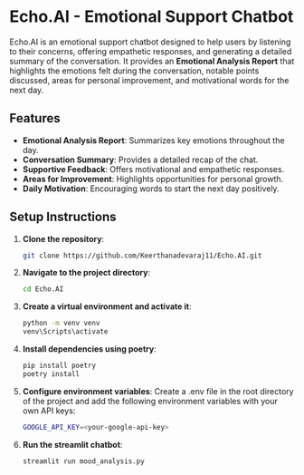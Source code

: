 # Echo.AI - Emotional Support Chatbot

Echo.AI is an emotional support chatbot designed to help users by listening to their concerns, offering empathetic responses, and generating a detailed summary of the conversation. It provides an **Emotional Analysis Report** that highlights the emotions felt during the conversation, notable points discussed, areas for personal improvement, and motivational words for the next day.

## Features
- **Emotional Analysis Report**: Summarizes key emotions throughout the day.
- **Conversation Summary**: Provides a detailed recap of the chat.
- **Supportive Feedback**: Offers motivational and empathetic responses.
- **Areas for Improvement**: Highlights opportunities for personal growth.
- **Daily Motivation**: Encouraging words to start the next day positively.

## Setup Instructions

1. **Clone the repository**:
    ```bash
    git clone https://github.com/Keerthanadevaraj11/Echo.AI.git
    ```

2. **Navigate to the project directory**:
    ```bash
    cd Echo.AI
    ```

3. **Create a virtual environment and activate it**:
    ```bash
    python -m venv venv
    venv\Scripts\activate
    ```

4. **Install dependencies using poetry**:
    ```bash
    pip install poetry
    poetry install
    ```

5. **Configure environment variables**:
    Create a .env file in the root directory of the project and add the following environment variables with your own API keys:
    ```bash
    GOOGLE_API_KEY=<your-google-api-key>
    ```

6. **Run the streamlit chatbot**:
    ```bash
    streamlit run mood_analysis.py
    ```
    
